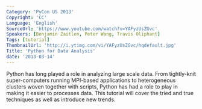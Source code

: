 ```yaml
---
Category: 'PyCon US 2013'
Copyright: 'CC'
Language: 'English'
SourceUrl: 'https://www.youtube.com/watch?v=YAFyzUsZGvc'
Speakers: [Benjamin Zaitlen, Peter Wang, Travis Oliphant]
Tags: [tutorial]
ThumbnailUrl: 'http://i.ytimg.com/vi/YAFyzUsZGvc/hqdefault.jpg'
Title: 'Python for Data Analysis'
date: '2013-03-14'
---
```

Python has long played a role in analyzing large scale data.  From tightly-knit super-computers running MPI-based applications to heterogeneous clusters woven together with scripts, Python has had a role to play in making it easier to processes data.  This tutorial will cover the tried and true techniques as well as introduce new trends. 
